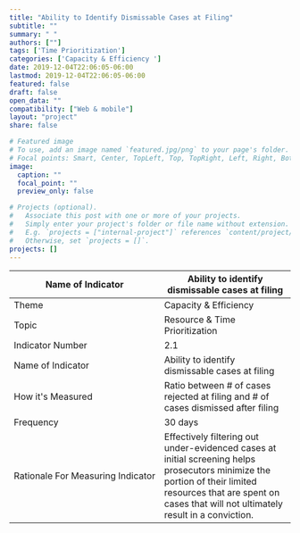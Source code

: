 ```yaml
---
title: "Ability to Identify Dismissable Cases at Filing"
subtitle: ""
summary: " "
authors: [""]
tags: ['Time Prioritization']
categories: ['Capacity & Efficiency ']
date: 2019-12-04T22:06:05-06:00
lastmod: 2019-12-04T22:06:05-06:00
featured: false
draft: false
open_data: ""
compatibility: ["Web & mobile"]
layout: "project"
share: false

# Featured image
# To use, add an image named `featured.jpg/png` to your page's folder.
# Focal points: Smart, Center, TopLeft, Top, TopRight, Left, Right, BottomLeft, Bottom, BottomRight.
image:
  caption: ""
  focal_point: ""
  preview_only: false

# Projects (optional).
#   Associate this post with one or more of your projects.
#   Simply enter your project's folder or file name without extension.
#   E.g. `projects = ["internal-project"]` references `content/project/deep-learning/index.md`.
#   Otherwise, set `projects = []`.
projects: []
---
```



| **Name of Indicator**             | **Ability to identify dismissable cases at filing**                                                                                                                                                             |
|-----------------------------------|-----------------------------------------------------------------------------------------------------------------------------------------------------------------------------------------------------------------|
| Theme                             | Capacity & Efficiency                                                                                                                                                                                           |
| Topic                             | Resource & Time Prioritization                                                                                                                                                                                  |
| Indicator Number                  | 2.1                                                                                                                                                                                                             |
| Name of Indicator                 | Ability to identify dismissable cases at filing                                                                                                                                                                 |
| How it's Measured                 | Ratio between # of cases rejected at filing and # of cases dismissed after filing                                                                                                                               |
| Frequency                         | 30 days                                                                                                                                                                                                         |
| Rationale For Measuring Indicator | Effectively filtering out under-evidenced cases at initial screening helps prosecutors minimize the portion of their limited resources that are spent on cases that will not ultimately result in a conviction. |


